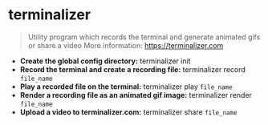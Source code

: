 # terminalizer
> Utility program which records the terminal and generate animated gifs or share a video
> More information: <https://terminalizer.com>
- **Create the global config directory:**
terminalizer init
- **Record the terminal and create a recording file:**
terminalizer record `file_name`
- **Play a recorded file on the terminal:**
terminalizer play `file_name`
- **Render a recording file as an animated gif image:**
terminalizer render `file_name`
- **Upload a video to terminalizer.com:**
terminalizer share `file_name`
